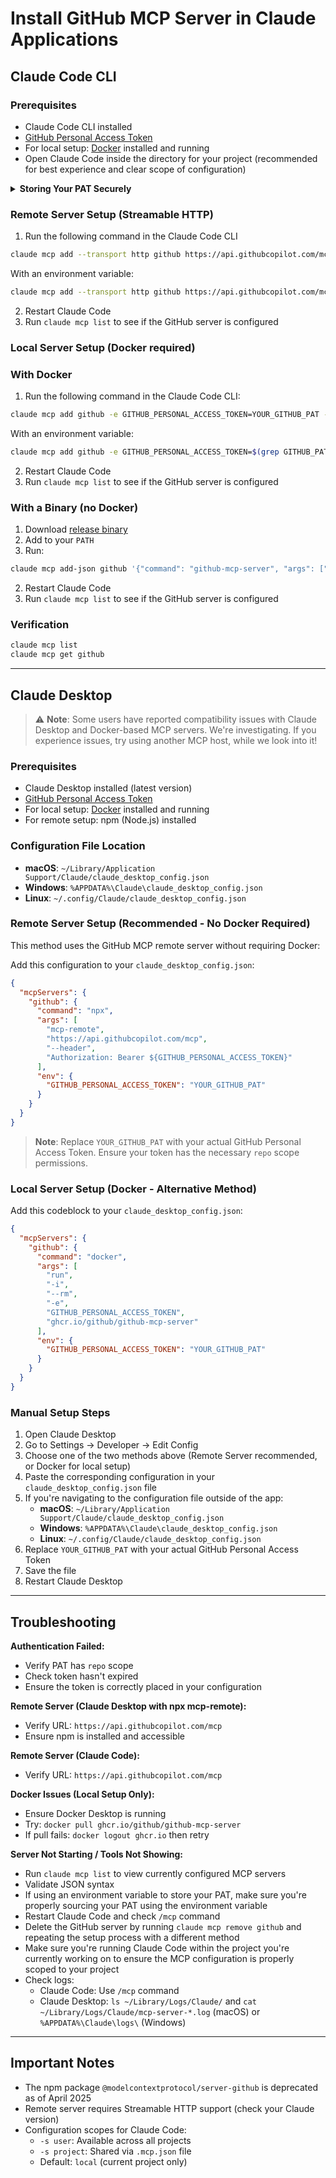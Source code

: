 # Install GitHub MCP Server in Claude Applications

## Claude Code CLI

### Prerequisites
- Claude Code CLI installed
- [GitHub Personal Access Token](https://github.com/settings/personal-access-tokens/new)
- For local setup: [Docker](https://www.docker.com/) installed and running
- Open Claude Code inside the directory for your project (recommended for best experience and clear scope of configuration)

<details>
<summary><b>Storing Your PAT Securely</b></summary>
<br>

For security, avoid hardcoding your token. One common approach:

1. Store your token in `.env` file
```
GITHUB_PAT=your_token_here
```

2. Add to .gitignore
```bash
echo -e ".env\n.mcp.json" >> .gitignore
```

</details>

### Remote Server Setup (Streamable HTTP)

1. Run the following command in the Claude Code CLI
```bash
claude mcp add --transport http github https://api.githubcopilot.com/mcp -H "Authorization: Bearer YOUR_GITHUB_PAT"
```

With an environment variable:
```bash
claude mcp add --transport http github https://api.githubcopilot.com/mcp -H "Authorization: Bearer $(grep GITHUB_PAT .env | cut -d '=' -f2)"
```
2. Restart Claude Code
3. Run `claude mcp list` to see if the GitHub server is configured

### Local Server Setup (Docker required)

### With Docker
1. Run the following command in the Claude Code CLI:
```bash
claude mcp add github -e GITHUB_PERSONAL_ACCESS_TOKEN=YOUR_GITHUB_PAT -- docker run -i --rm -e GITHUB_PERSONAL_ACCESS_TOKEN ghcr.io/github/github-mcp-server
```

With an environment variable:
```bash
claude mcp add github -e GITHUB_PERSONAL_ACCESS_TOKEN=$(grep GITHUB_PAT .env | cut -d '=' -f2) -- docker run -i --rm -e GITHUB_PERSONAL_ACCESS_TOKEN ghcr.io/github/github-mcp-server
```
2. Restart Claude Code
3. Run `claude mcp list` to see if the GitHub server is configured

### With a Binary (no Docker)

1. Download [release binary](https://github.com/github/github-mcp-server/releases)
2. Add to your `PATH`
3. Run:
```bash
claude mcp add-json github '{"command": "github-mcp-server", "args": ["stdio"], "env": {"GITHUB_PERSONAL_ACCESS_TOKEN": "YOUR_GITHUB_PAT"}}'
```
2. Restart Claude Code
3. Run `claude mcp list` to see if the GitHub server is configured

### Verification
```bash
claude mcp list
claude mcp get github
```

---

## Claude Desktop

> ⚠️ **Note**: Some users have reported compatibility issues with Claude Desktop and Docker-based MCP servers. We're investigating. If you experience issues, try using another MCP host, while we look into it!

### Prerequisites
- Claude Desktop installed (latest version)
- [GitHub Personal Access Token](https://github.com/settings/personal-access-tokens/new)
- For local setup: [Docker](https://www.docker.com/) installed and running
- For remote setup: npm (Node.js) installed

### Configuration File Location
- **macOS**: `~/Library/Application Support/Claude/claude_desktop_config.json`
- **Windows**: `%APPDATA%\Claude\claude_desktop_config.json`
- **Linux**: `~/.config/Claude/claude_desktop_config.json`

### Remote Server Setup (Recommended - No Docker Required)

This method uses the GitHub MCP remote server without requiring Docker:

Add this configuration to your `claude_desktop_config.json`:

```json
{
  "mcpServers": {
    "github": {
      "command": "npx",
      "args": [
        "mcp-remote",
        "https://api.githubcopilot.com/mcp",
        "--header",
        "Authorization: Bearer ${GITHUB_PERSONAL_ACCESS_TOKEN}"
      ],
      "env": {
        "GITHUB_PERSONAL_ACCESS_TOKEN": "YOUR_GITHUB_PAT"
      }
    }
  }
}
```

> **Note**: Replace `YOUR_GITHUB_PAT` with your actual GitHub Personal Access Token. Ensure your token has the necessary `repo` scope permissions.

### Local Server Setup (Docker - Alternative Method)

Add this codeblock to your `claude_desktop_config.json`:

```json
{
  "mcpServers": {
    "github": {
      "command": "docker",
      "args": [
        "run",
        "-i",
        "--rm",
        "-e",
        "GITHUB_PERSONAL_ACCESS_TOKEN",
        "ghcr.io/github/github-mcp-server"
      ],
      "env": {
        "GITHUB_PERSONAL_ACCESS_TOKEN": "YOUR_GITHUB_PAT"
      }
    }
  }
}
```

### Manual Setup Steps
1. Open Claude Desktop
2. Go to Settings → Developer → Edit Config
3. Choose one of the two methods above (Remote Server recommended, or Docker for local setup)
4. Paste the corresponding configuration in your `claude_desktop_config.json` file
5. If you're navigating to the configuration file outside of the app:
   - **macOS**: `~/Library/Application Support/Claude/claude_desktop_config.json`
   - **Windows**: `%APPDATA%\Claude\claude_desktop_config.json`
   - **Linux**: `~/.config/Claude/claude_desktop_config.json`
6. Replace `YOUR_GITHUB_PAT` with your actual GitHub Personal Access Token
7. Save the file
8. Restart Claude Desktop

---

## Troubleshooting

**Authentication Failed:**
- Verify PAT has `repo` scope
- Check token hasn't expired
- Ensure the token is correctly placed in your configuration

**Remote Server (Claude Desktop with npx mcp-remote):**
- Verify URL: `https://api.githubcopilot.com/mcp`
- Ensure npm is installed and accessible

**Remote Server (Claude Code):**
- Verify URL: `https://api.githubcopilot.com/mcp`

**Docker Issues (Local Setup Only):**
- Ensure Docker Desktop is running
- Try: `docker pull ghcr.io/github/github-mcp-server`
- If pull fails: `docker logout ghcr.io` then retry

**Server Not Starting / Tools Not Showing:**
- Run `claude mcp list` to view currently configured MCP servers
- Validate JSON syntax
- If using an environment variable to store your PAT, make sure you're properly sourcing your PAT using the environment variable
- Restart Claude Code and check `/mcp` command
- Delete the GitHub server by running `claude mcp remove github` and repeating the setup process with a different method
- Make sure you're running Claude Code within the project you're currently working on to ensure the MCP configuration is properly scoped to your project
- Check logs:
  - Claude Code: Use `/mcp` command
  - Claude Desktop: `ls ~/Library/Logs/Claude/` and `cat ~/Library/Logs/Claude/mcp-server-*.log` (macOS) or `%APPDATA%\Claude\logs\` (Windows)

---

## Important Notes

- The npm package `@modelcontextprotocol/server-github` is deprecated as of April 2025
- Remote server requires Streamable HTTP support (check your Claude version)
- Configuration scopes for Claude Code:
  - `-s user`: Available across all projects
  - `-s project`: Shared via `.mcp.json` file
  - Default: `local` (current project only)
